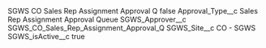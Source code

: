 <?xml version="1.0" encoding="UTF-8"?>
<CustomMetadata xmlns="http://soap.sforce.com/2006/04/metadata" xmlns:xsi="http://www.w3.org/2001/XMLSchema-instance" xmlns:xsd="http://www.w3.org/2001/XMLSchema">
    <label>SGWS CO Sales Rep Assignment Approval Q</label>
    <protected>false</protected>
    <values>
        <field>Approval_Type__c</field>
        <value xsi:type="xsd:string">Sales Rep Assignment Approval Queue</value>
    </values>
    <values>
        <field>SGWS_Approver__c</field>
        <value xsi:type="xsd:string">SGWS_CO_Sales_Rep_Assignment_Approval_Q</value>
    </values>
    <values>
        <field>SGWS_Site__c</field>
        <value xsi:type="xsd:string">CO - SGWS</value>
    </values>
    <values>
        <field>SGWS_isActive__c</field>
        <value xsi:type="xsd:boolean">true</value>
    </values>
</CustomMetadata>
